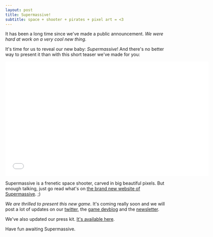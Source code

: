 ```yaml
---
layout: post
title: Supermassive!
subtitle: space + shooter + pirates + pixel art = <3
---
```


It has been a long time since we've made a public announcement. _We were hard at work on a very cool new thing._

It's time for us to reveal our new baby: _Supermassive_! And there's no better way to present it than with this short teaser we've made for you:

<iframe width="640" height="360" src="//www.youtube.com/embed/2R4hqa3w27M?rel=0" frameborder="0" allowfullscreen></iframe>

Supermassive is a frenetic space shooter, carved in big beautiful pixels. But enough talking, just go read what's on [the brand new website of Supermassive](http://supermassive.pixelnest.io/). ;)

_We are thrilled to present this new game_. It's coming really soon and we will post a lot of updates on our [twitter](https://twitter.com/pixelnest), the [game devblog](http://supermassive-devblog.tumblr.com) and the [newsletter](http://pixelnest.us3.list-manage1.com/subscribe?u=cb1093a5798d3677ea320108b&id=55e71ae780).

We've also updated our press kit. [It's available here](http://pixelnest.io/presskit).

Have fun awaiting Supermassive.

